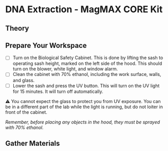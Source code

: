 # DNA Extraction - MagMAX CORE Kit

## Theory

## Prepare Your Workspace

- [ ] Turn on the Biological Safety Cabinet. This is done by lifting the sash to operating sash height, marked on the left side of the hood. This should turn on the blower, white light, and window alarm. 
- [ ] Clean the cabinet with 70% ethanol, including the work surface, walls, and glass.
- [ ] Lower the sash and press the UV button. This will turn on the UV light for 15 minutes. It will turn off automatically. 

⚠️ You cannot expect the glass to protect you from UV exposure. You can be in a different part of the lab while the light is running, but do not loiter in front of the cabinet.

*Remember, before placing any objects in the hood, they must be sprayed with 70% ethanol.*

## Gather Materials

